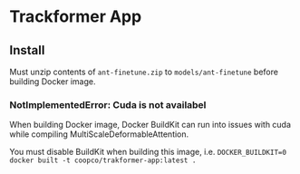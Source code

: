 # Trackformer App
## Install
Must unzip contents of `ant-finetune.zip` to `models/ant-finetune` before building Docker image.

### NotImplementedError: Cuda is not availabel

When building Docker image, Docker BuildKit can run into issues with cuda while compiling MultiScaleDeformableAttention.

You must disable BuildKit when building this image, i.e. `DOCKER_BUILDKIT=0 docker built -t coopco/trakformer-app:latest .`
